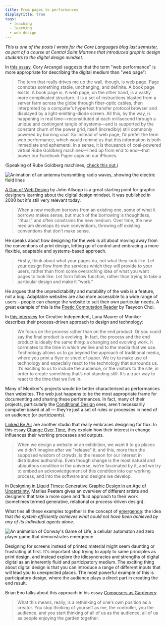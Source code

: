 ```yaml
---
title: From pages to performances
displayTitle: true
tags:
  - teaching
  - learning
  - web design
---
```


*This is one of the posts I wrote for the Core Languages blog last semester, as part of a course at Central Saint Martens that introduced graphic design students to the digital design mindset.*

In [this essay](https://www.artforum.com/print/201406/the-warhol-files-andy-warhol-s-long-lost-computer-graphics-46874), Cory Arcangel suggests that the term "web performance" is more appropriate for describing the digital medium than "web page":

> The term that really drives me up the wall, though, is web page. Page connotes something stable, unchanging, and definite. A book page exists. A book page is. A web page, on the other hand, is a vastly more complicated structure. It is a set of instructions blasted from a server farm across the globe through fiber-optic cables, then interpreted by a computer’s hypertext transfer protocol browser and displayed by a light-emitting-diode screen. All this, by the way, is happening in real time—reconstituted at each millisecond through a unique and contingent tangle of systems—and is supported by the constant churn of the power grid, itself (incredibly) still commonly powered by burning coal. So instead of web page, I’d prefer the term web performance, which would remind us that this information is both immediate and ephemeral. In a sense, it is thousands of coal-powered virtual Rube Goldberg machines—lined up from end to end—that power our Facebook Paper apps on our iPhones.

(Speaking of Rube Goldberg machines, [check this out.](https://sebastianlyserena.dk/form))

![Animation of an antenna transmitting radio waves, showing the electric field lines](https://d2w9rnfcy7mm78.cloudfront.net/8281019/original_0d895ecd172da7222ec24db394af483c.gif?1597048875?bc=0)

[A Dao of Web Design](https://alistapart.com/article/dao/) by John Allsopp is a great starting point for graphic designers learning about the digital design mindset. It was published in 2000 but it's still very relevant today.

> When a new medium borrows from an existing one, some of what it borrows makes sense, but much of the borrowing is thoughtless, “ritual,” and often constrains the new medium. Over time, the new medium develops its own conventions, throwing off existing conventions that don’t make sense.

He speaks about how designing for the web is all about moving away from the conventions of print design, letting go of control and embracing a more flexible, adaptable and systems-based approach. 

> Firstly, think about what your pages do, not what they look like. Let your design flow from the services which they will provide to your users, rather than from some overarching idea of what you want pages to look like. Let form follow function, rather than trying to take a particular design and make it “work.”

He argues that the unpredictability and mutability of the web is a feature, not a bug. Adaptable websites are also more accessible to a wide range of users – people can change the website to suit their own particular needs. A great example of this is the [Poetic Computation Reader](https://poeticcomputation.info/) by Taeyoon Choi.

In [this interview](https://thecreativeindependent.com/people/luna-maurer-on-being-a-designer/) for Creative Independent, Luna Maurer of Moniker describes their process-driven approach to design and technology: 

> We focus on the process rather than on the end product. Or you could say the final product is evolving. In fact, the process and the end product is ideally the same thing: a changing and evolving work. It correlates to the time in which we live and to the media that we use. Technology allows us to go beyond the approach of traditional media, where you print a flyer or sheet of paper. We try to make use of technology and especially react to the technology that surrounds us. It’s exciting to us to include the audience, or the visitors to the site, in order to create something that’s not standing still. It’s a truer way to react to the time that we live in.

Many of Moniker's projects would be better characterised as performances than websites. The web just happens to be the most appropriate frame for documenting and sharing these performances. In fact, many of their projects, particularly the [Conditional Design](https://conditionaldesign.org/) ones, aren't necessarily computer-based at all — they're just a set of rules or processes in need of an audience (or participants).

[Linked By Air](https://www.linkedbyair.net/) are another studio that really embraces designing for flux. In this essay [Change Over Time](https://www.dropbox.com/s/vrbohg2yuvc8ex0/Linked%20by%20Air-%20Change.pdf?dl=0), they explain how their interest in change influences their working processes and outputs.

> When we design a website or an exhibition, we want it to go places we didn't imagine after we "release" it, and this, more than the supposed wisdom of crowds, is the reason for our interest in distributed authorship. Even though change is the most natural and ubiquitous condition in the universe, we're fascinated by it, and we try to embed an acknowledgement of this condition into our working process, and into the software and designs we develop.

In [Designing in Liquid Times: Generative Graphic Design in an Age of Uncertainty](http://adht.parsons.edu/designstudies/plot/designing-in-liquid-times-generative-graphic-design-in-an-age-of-uncertainty/), Marlies Peeters gives an overview of different artists and designers that take a more open and fluid approach to their work (sometimes termed generative, relational or process-driven design).

What ties all these examples together is the concept of [emergence](https://en.wikipedia.org/wiki/Emergence): the idea that *the system efficiently achieves what could not have been achieved by any of its individual agents alone.*

![An animation of Conway's Game of Life, a cellular automaton and zero player game that demonstrates emergence](https://d2w9rnfcy7mm78.cloudfront.net/8281057/original_696be918991c66f1a06222bd1a8e35b0.gif?1597049388?bc=0)

Designing for screens instead of printed material might seem daunting or frustrating at first. It's important stop trying to apply to same principles as print design, and instead explore the idiosyncracies and strengths of digital digital as an inherently fluid and participatory medium. The exciting thing about digital design is that you can introduce a range of different inputs that will lead you to unexpected places. The most powerful example of this is participatory design, where the audience plays a direct part in creating the end result.

Brian Eno talks about this approach in his essay [Composers as Gardeners](http://www.moredarkthanshark.org/eno_int_edge-nov11.html):

> What this means, really, is a rethinking of one's own position as a creator. You stop thinking of yourself as me, the controller, you the audience, and you start thinking of all of us as the audience, all of us as people enjoying the garden together.
